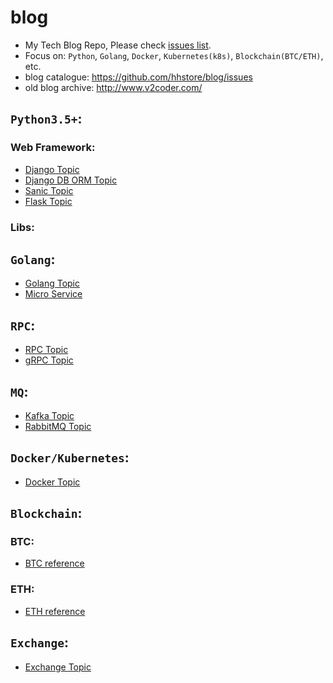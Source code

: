 # blog

- My Tech Blog Repo, Please check [issues list](https://github.com/hhstore/blog/issues).
- Focus on: `Python`, `Golang`, `Docker`, `Kubernetes(k8s)`, `Blockchain(BTC/ETH)`, etc.
- blog catalogue: https://github.com/hhstore/blog/issues
- old blog archive: http://www.v2coder.com/


## `Python3.5+`:

### Web Framework:

- [Django Topic](https://github.com/hhstore/blog/labels/Py-Django)
- [Django DB ORM Topic](https://github.com/hhstore/blog/labels/DB-ORM)
- [Sanic Topic](https://github.com/hhstore/blog/labels/Py-Sanic)
- [Flask Topic](https://github.com/hhstore/blog/labels/Py-Flask)

### Libs:


## `Golang`:

- [Golang Topic](https://github.com/hhstore/blog/labels/Golang)
- [Micro Service](https://github.com/hhstore/blog/labels/MicroService)

## `RPC`:

- [RPC Topic](https://github.com/hhstore/blog/labels/RPC)
- [gRPC Topic](https://github.com/hhstore/blog/labels/gRPC)

## `MQ`:

- [Kafka Topic](https://github.com/hhstore/blog/labels/MQ-Kafka)
- [RabbitMQ Topic](https://github.com/hhstore/blog/labels/MQ-RabbitMQ)

## `Docker/Kubernetes`:

- [Docker Topic](https://github.com/hhstore/blog/labels/Docker)


## `Blockchain`:


### BTC:

- [BTC reference](https://github.com/hhstore/blog/issues/14)

### ETH:

- [ETH reference](https://github.com/hhstore/blog/issues/13)


## `Exchange`:

- [Exchange Topic](https://github.com/hhstore/blog/labels/Exchange)


